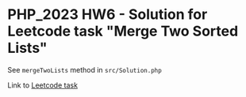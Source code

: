 # PHP_2023 HW6 - Solution for Leetcode task "Merge Two Sorted Lists"

See `mergeTwoLists` method in `src/Solution.php`

Link to [Leetcode task](https://leetcode.com/problems/merge-two-sorted-lists/)
